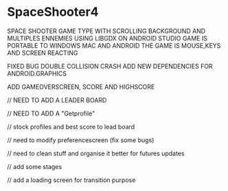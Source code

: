 # SpaceShooter4

SPACE SHOOTER GAME TYPE WITH SCROLLING BACKGROUND AND MULTIPLES ENNEMIES USING LIBGDX ON ANDROID STUDIO
GAME IS PORTABLE TO WINDOWS MAC AND ANDROID
THE GAME IS MOUSE,KEYS AND SCREEN REACTING


FIXED BUG DOUBLE COLLISION CRASH
ADD NEW DEPENDENCIES FOR ANDROID.GRAPHICS

ADD GAMEOVERSCREEN, SCORE AND HIGHSCORE

// NEED TO ADD A LEADER BOARD

// NEED TO ADD A "Getprofile"

// stock profiles and best score to lead board

// need to modify preferencescreen (fix some bugs)

// need to clean stuff and organise it better for futures updates

// add some stages

// add a loading screen for transition purpose

